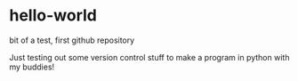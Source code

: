 # hello-world
bit of a test, first github repository

Just testing out some version control stuff to make a program in python with my buddies!
